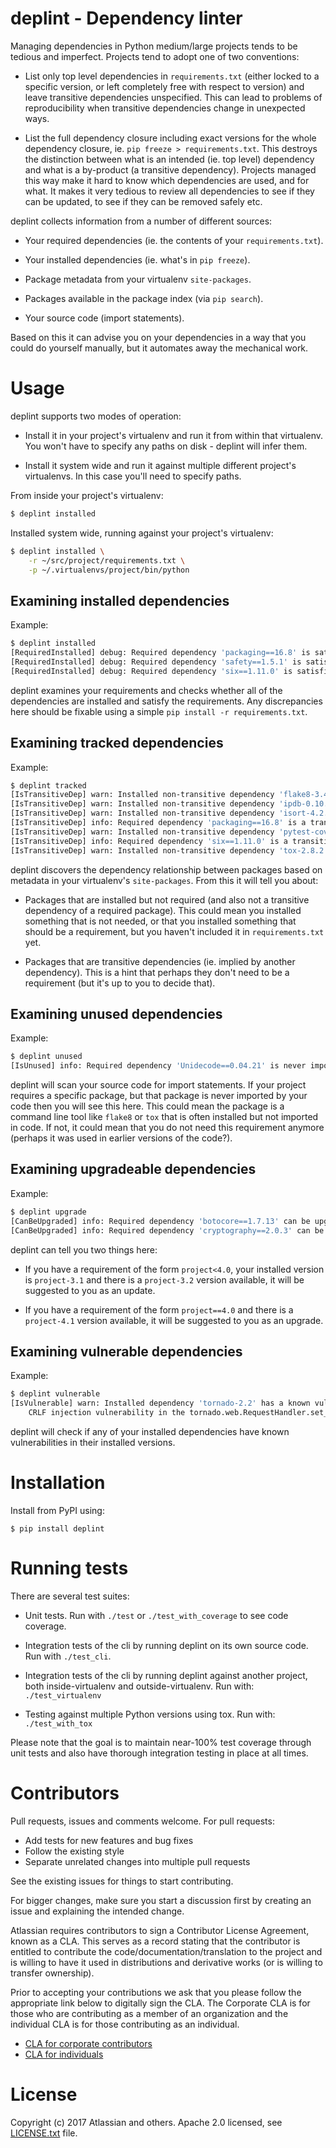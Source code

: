 deplint - Dependency linter
===========================

Managing dependencies in Python medium/large projects tends to be tedious and
imperfect. Projects tend to adopt one of two conventions:

* List only top level dependencies in `requirements.txt` (either locked to a
  specific version, or left completely free with respect to version) and leave
  transitive dependencies unspecified. This can lead to problems of
  reproducibility when transitive dependencies change in unexpected ways.

* List the full dependency closure including exact versions for the whole
  dependency closure, ie. `pip freeze > requirements.txt`. This destroys the
  distinction between what is an intended (ie. top level) dependency and what
  is a by-product (a transitive dependency). Projects managed this way make it
  hard to know which dependencies are used, and for what. It makes it very
  tedious to review all dependencies to see if they can be updated, to see if
  they can be removed safely etc.

deplint collects information from a number of different sources:

* Your required dependencies (ie. the contents of your `requirements.txt`).

* Your installed dependencies (ie. what's in `pip freeze`).

* Package metadata from your virtualenv `site-packages`.

* Packages available in the package index (via `pip search`).

* Your source code (import statements).

Based on this it can advise you on your dependencies in a way that you could
do yourself manually, but it automates away the mechanical work.



Usage
======

deplint supports two modes of operation:

* Install it in your project's virtualenv and run it from within that
  virtualenv. You won't have to specify any paths on disk - deplint will infer
  them.

* Install it system wide and run it against multiple different project's
  virtualenvs. In this case you'll need to specify paths.

From inside your project's virtualenv:

```bash
$ deplint installed
```

Installed system wide, running against your project's virtualenv:

```bash
$ deplint installed \
    -r ~/src/project/requirements.txt \
    -p ~/.virtualenvs/project/bin/python
```


Examining installed dependencies
--------------------------------

Example:

```bash
$ deplint installed
[RequiredInstalled] debug: Required dependency 'packaging==16.8' is satisfied by installed 'packaging-16.8'
[RequiredInstalled] debug: Required dependency 'safety==1.5.1' is satisfied by installed 'safety-1.5.1'
[RequiredInstalled] debug: Required dependency 'six==1.11.0' is satisfied by installed 'six-1.11.0'
```

deplint examines your requirements and checks whether all of the dependencies
are installed and satisfy the requirements. Any discrepancies here should be
fixable using a simple `pip install -r requirements.txt`.


Examining tracked dependencies
------------------------------

Example:

```bash
$ deplint tracked
[IsTransitiveDep] warn: Installed non-transitive dependency 'flake8-3.4.1' is not required
[IsTransitiveDep] warn: Installed non-transitive dependency 'ipdb-0.10.3' is not required
[IsTransitiveDep] warn: Installed non-transitive dependency 'isort-4.2.15' is not required
[IsTransitiveDep] info: Required dependency 'packaging==16.8' is a transitive dependency of 'safety==1.5.1'
[IsTransitiveDep] warn: Installed non-transitive dependency 'pytest-cov-2.5.1' is not required
[IsTransitiveDep] info: Required dependency 'six==1.11.0' is a transitive dependency of 'safety==1.5.1'
[IsTransitiveDep] warn: Installed non-transitive dependency 'tox-2.8.2' is not required
```

deplint discovers the dependency relationship between packages based on
metadata in your virtualenv's `site-packages`. From this it will tell you
about:

* Packages that are installed but not required (and also not a transitive
  dependency of a required package). This could mean you installed something
  that is not needed, or that you installed something that should be a
  requirement, but you haven't included it in `requirements.txt` yet.

* Packages that are transitive dependencies (ie. implied by another
  dependency). This is a hint that perhaps they don't need to be a requirement
  (but it's up to you to decide that).


Examining unused dependencies
-----------------------------

Example:

```bash
$ deplint unused
[IsUnused] info: Required dependency 'Unidecode==0.04.21' is never imported (unidecode)
```

deplint will scan your source code for import statements. If your project
requires a specific package, but that package is never imported by your code
then you will see this here. This could mean the package is a command line tool
like `flake8` or `tox` that is often installed but not imported in code. If
not, it could mean that you do not need this requirement anymore (perhaps it
was used in earlier versions of the code?).


Examining upgradeable dependencies
----------------------------------

Example:

```bash
$ deplint upgrade
[CanBeUpgraded] info: Required dependency 'botocore==1.7.13' can be upgraded to 'botocore-1.7.28'
[CanBeUpgraded] info: Required dependency 'cryptography==2.0.3' can be upgraded to 'cryptography-2.1.1'
```

deplint can tell you two things here:

* If you have a requirement of the form `project<4.0`, your installed version
  is `project-3.1` and there is a `project-3.2` version available, it will be
  suggested to you as an update.

* If you have a requirement of the form `project==4.0` and there is a
  `project-4.1` version available, it will be suggested to you as an upgrade.


Examining vulnerable dependencies
---------------------------------

Example:

```bash
$ deplint vulnerable
[IsVulnerable] warn: Installed dependency 'tornado-2.2' has a known vulnerability in 'tornado<2.2.1'
    CRLF injection vulnerability in the tornado.web.RequestHandler.set_header function in Tornado before 2.2.1 allows remote attackers to inject arbitrary HTTP headers and conduct HTTP response splitting attacks via crafted input.
```

deplint will check if any of your installed dependencies have known
vulnerabilities in their installed versions.



Installation
============

Install from PyPI using:

    $ pip install deplint



Running tests
=============

There are several test suites:

* Unit tests. Run with `./test` or `./test_with_coverage` to see code coverage.

* Integration tests of the cli by running deplint on its own source code. Run
  with `./test_cli`.

* Integration tests of the cli by running deplint against another project, both
inside-virtualenv and outside-virtualenv. Run with: `./test_virtualenv`

* Testing against multiple Python versions using tox. Run with: `./test_with_tox`

Please note that the goal is to maintain near-100% test coverage through unit
tests and also have thorough integration testing in place at all times.



Contributors
============

Pull requests, issues and comments welcome. For pull requests:

* Add tests for new features and bug fixes
* Follow the existing style
* Separate unrelated changes into multiple pull requests

See the existing issues for things to start contributing.

For bigger changes, make sure you start a discussion first by creating an issue
and explaining the intended change.

Atlassian requires contributors to sign a Contributor License Agreement, known
as a CLA. This serves as a record stating that the contributor is entitled to
contribute the code/documentation/translation to the project and is willing to
have it used in distributions and derivative works (or is willing to transfer
ownership).

Prior to accepting your contributions we ask that you please follow the
appropriate link below to digitally sign the CLA. The Corporate CLA is for
those who are contributing as a member of an organization and the individual
CLA is for those contributing as an individual.

* [CLA for corporate contributors](https://na2.docusign.net/Member/PowerFormSigning.aspx?PowerFormId=e1c17c66-ca4d-4aab-a953-2c231af4a20b)
* [CLA for individuals](https://na2.docusign.net/Member/PowerFormSigning.aspx?PowerFormId=3f94fbdc-2fbe-46ac-b14c-5d152700ae5d)



License
========

Copyright (c) 2017 Atlassian and others.
Apache 2.0 licensed, see [LICENSE.txt](LICENSE.txt) file.
